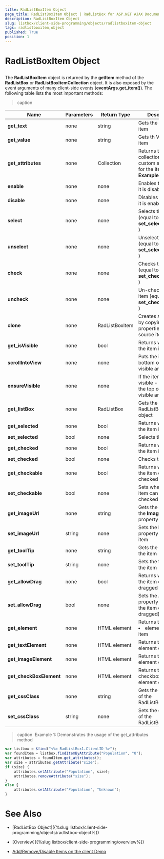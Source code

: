 ```yaml
---
title: RadListBoxItem Object
page_title: RadListBoxItem Object | RadListBox for ASP.NET AJAX Documentation
description: RadListBoxItem Object
slug: listbox/client-side-programming/objects/radlistboxitem-object
tags: radlistboxitem,object
published: True
position: 1
---
```


# RadListBoxItem Object

## 

The **RadListBoxItem** object is returned by the **getItem** method of the **RadListBox** or **RadListBoxItemCollection** object. It is also exposed by the event arguments of many client-side events (**eventArgs.get_item()**). The following table lists the most important methods:


>caption   

| Name | Parameters | Return Type | Description |
| ------ | ------ | ------ | ------ |
| **get_text** |none|string|Gets the Text of the item|
| **get_value** |none|string|Gets th Value of the item|
| **get_attributes** |none|Collection|Returns the collection of custom attributes for the item.(see **Example 1**)|
| **enable**  | none | none | Enables the item if it is disabled |
| **disable** |none|none|Disables the item if it is enabled|
| **select** |none|none|Selects the item (equal to **set_selected(true)** )|
| **unselect** |none|none|Unselects the item (equal to **set_selected(false)** )|
| **check** |none|none|Checks the item (equal to **set_checked(true)** )|
| **uncheck** |none|none|Un-checks the item (equal to **set_checked(false)** )|
| **clone** |none|RadListBoxItem|Creates a new item by copying the properties of the source item|
| **get_isVisible** |none|bool|Returns whether the item is visible|
| **scrollIntoView** |none|none|Puts the item at the bottom of the visible area|
| **ensureVisible** |none|none|If the item is not visible - puts it at the top of the visible area|
| **get_listBox** |none|RadListBox|Gets the RadListBox client-object|
| **get_selected** |none|bool|Returns whether the item is selected|
| **set_selected** |bool|none|Selects the item|
| **get_checked** |none|bool|Returns whether the item is checked|
| **set_checked** |bool|none|Checks the item|
| **get_checkable** |none|bool|Returns whether the item can be checked|
| **set_checkable** |bool|none|Sets whether the item can be checked|
| **get_imageUrl** |none|string|Gets the value of the **ImageUrl** property|
| **set_imageUrl** |string|none|Sets the **ImageUrl** property of the item|
| **get_toolTip** |none|string|Gets the tooltip of the item|
| **set_toolTip** |string|none|Sets the tooltip of the item|
| **get_allowDrag** |none|bool|Returns whether the item can be dragged|
| **set_allowDrag** |bool|none|Sets the **AllowDrag** property (whether the item can be dragged)|
| **get_element** |none|HTML element|Returns the <LI> element of the item|
| **get_textElement** |none|HTML element|Returns the <SPAN> element of the item|
| **get_imageElement** |none|HTML element|Returns the image <IMG> element of the item|
| **get_checkBoxElement** |none|HTML element|Returns the checkbox <input type=checkbox> element of the item|
| **get_cssClass** |none|string|Gets the **cssClass** of the RadListBoxItem.|
| **set_cssClass** |string|none|Sets the **cssClass** of the RadListBoxItem.|

>caption  Example 1: Demonstrates the usage of the get_attributes method
````JavaScript	
var listbox = $find("<%= RadListBox1.ClientID %>");
var foundItem = listbox.findItemByAttribute("Population", "0");
var attributes = foundItem.get_attributes();
var size = attributes.getAttribute("size");
if (size) {
	attributes.setAttribute("Population", size);
	attributes.removeAttribute("size");
}
else {
	attributes.setAttribute("Population", "Unknown");
}
````



# See Also

 * [RadListBox Object]({%slug listbox/client-side-programming/objects/radlistbox-object%})

 * [Overview]({%slug listbox/client-side-programming/overview%})

 * [Add/Remove/Disable Items on the client Demo](https://demos.telerik.com/aspnet-ajax/listbox/examples/clientside/addremovedisable/defaultcs.aspx)

